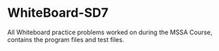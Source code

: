 # WhiteBoard-SD7
All Whiteboard practice problems worked on during the MSSA Course, contains the program files and test files.
